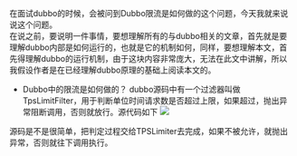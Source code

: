 在面试dubbo的时候，会被问到Dubbo限流是如何做的这个问题，今天我就来说说这个问题。  
在说之前，要说明一件事情，要想理解所有的与dubbo相关的文章，首先就是要理解dubbo内部是如何运行的，也就是它的机制如何，同样，要想理解本文，首先得理解dubbo的运行机制，由于这块内容非常庞大，无法在此文中讲解，所以我假设作者是在已经理解dubbo原理的基础上阅读本文的。

- Dubbo中的限流是如何做的？
dubbo源码中有一个过滤器叫做TpsLimitFilter，用于判断单位时间请求数是否超过上限，如果超过，抛出异常阻断调用，否则就放行。源代码如下
![](!https://swapp-images.oss-cn-hangzhou.aliyuncs.com/user-head-img/20170930/11320ec17521002c23a605e648147fa4.png)

源码是不是很简单，把判定过程交给TPSLimiter去完成，如果不被允许，就抛出异常，否则就往下调用执行。

